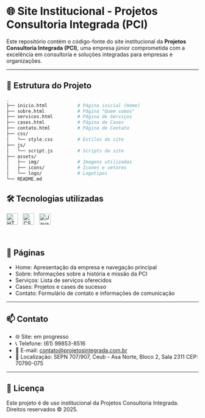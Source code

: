 # 🌐 Site Institucional - Projetos Consultoria Integrada (PCI)

Este repositório contém o código-fonte do site institucional da **Projetos Consultoria Integrada (PCI)**, uma empresa júnior comprometida com a excelência em consultoria e soluções integradas para empresas e organizações.

---

## 📁 Estrutura do Projeto

```bash
.
├── inicio.html           # Página inicial (Home)
├── sobre.html            # Página "Quem somos"
├── servicos.html         # Página de Serviços
├── cases.html            # Página de Cases
├── contato.html          # Página de Contato
├── css/
│   └── style.css         # Estilos do site
├── js/
│   └── script.js         # Scripts do site
├── assets/
│   ├── img/              # Imagens utilizadas
│   ├── icons/            # Ícones e vetores
│   └── logo/             # Logotipos
└── README.md
```

## 🛠️ Tecnologias utilizadas

<img 
    align="left" 
    alt="HTML"
    title="HTML" 
    width="30px" 
    style="padding-right: 10px;" 
    src="https://cdn.jsdelivr.net/gh/devicons/devicon@latest/icons/html5/html5-original.svg" 
/>
<img 
    align="left" 
    alt="CSS" 
    title="CSS"
    width="30px" 
    style="padding-right: 10px;" 
    src="https://cdn.jsdelivr.net/gh/devicons/devicon@latest/icons/css3/css3-original.svg" 
/>
<img 
    align="left" 
    alt="JavaScript" 
    title="JavaScript"
    width="30px" 
    style="padding-right: 10px;" 
    src="https://cdn.jsdelivr.net/gh/devicons/devicon@latest/icons/javascript/javascript-original.svg" 
/>

<br></br>
---
## 🧩 Páginas

- Home: Apresentação da empresa e navegação principal
- Sobre: Informações sobre a história e missão da PCI
- Serviços: Lista de serviços oferecidos
- Cases: Projetos e cases de sucesso
- Contato: Formulário de contato e informações de comunicação

---

## 📫 Contato

- 🌐 Site: em progresso
- 📞 Telefone: (61) 99853-8516
- 📧 E-mail: contato@projetosintegrada.com.br
- 📍 Localização: SEPN 707/907, Ceub - Asa Norte, Bloco 2, Sala 2311 CEP: 70790-075

---

## 📝 Licença

Este projeto é de uso institucional da Projetos Consultoria Integrada. Direitos reservados © 2025.
